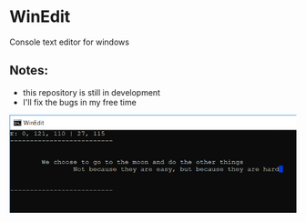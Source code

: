 # WinEdit
Console text editor for windows

## Notes:
* this repository is still in development
* I'll fix the bugs in my free time

![](images/RM_Image.png)